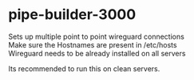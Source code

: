 # pipe-builder-3000

Sets up multiple point to point wireguard connections<br />
Make sure the Hostnames are present in /etc/hosts<br />
Wireguard needs to be already installed on all servers<br />

Its recommended to run this on clean servers.
